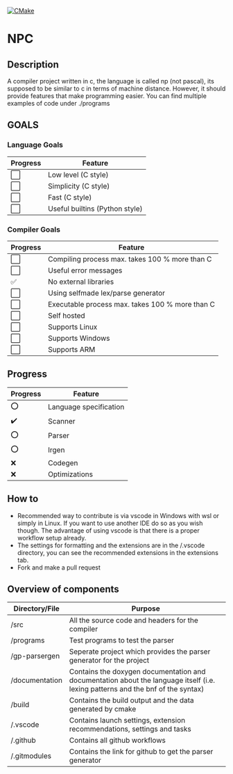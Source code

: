 [![CMake](https://github.com/m-heim/Npc/actions/workflows/cmake.yml/badge.svg)](https://github.com/m-heim/Npc/actions/workflows/cmake.yml)

# NPC

## Description

A compiler project written in c, the language is called np (not pascal), its supposed to be similar to c in terms of machine distance. However, it should provide features that make programming easier.
You can find multiple examples of code under ./programs


## GOALS

### Language Goals
| Progress | Feature |
| -------- | ------- |
| :white_large_square: | Low level (C style) |
| :white_large_square: | Simplicity (C style) |
| :white_large_square: | Fast (C style) |
| :white_large_square: | Useful builtins (Python style) |

### Compiler Goals
| Progress | Feature |
| -------- | ------- |
| :white_large_square:   | Compiling process max. takes 100 % more than C |
| :white_large_square:   | Useful error messages |
| :white_check_mark:     | No external libraries |
| :white_large_square:   | Using selfmade lex/parse generator |
| :white_large_square:   | Executable process max. takes 100 % more than C |
| :white_large_square:   | Self hosted |
| :white_large_square:   | Supports Linux |
| :white_large_square:   | Supports Windows |
| :white_large_square:   | Supports ARM |

## Progress

| Progress | Feature |
| -------- | ------- |
| :o: | Language specification | 
| :heavy_check_mark: | Scanner |
| :o: | Parser |
| :o: | Irgen |
| :x: | Codegen |
| :x: | Optimizations |

## How to
- Recommended way to contribute is via vscode in Windows with wsl or simply in Linux. If you want to use another IDE do so as you wish though. The advantage of using vscode is that there is a proper workflow setup already.
- The settings for formatting and the extensions are in the /.vscode directory, you can see the recommended extensions in the extensions tab.
- Fork and make a pull request

## Overview of components

| Directory/File | Purpose |
| ---------------|-------- |
| /src           | All the source code and headers for the compiler |
| /programs      | Test programs to test the parser |
| /gp-parsergen  | Seperate project which provides the parser generator for the project |
| /documentation | Contains the doxygen documentation and documentation about the language itself (i.e. lexing patterns and the bnf of the syntax) |
| /build         | Contains the build output and the data generated by cmake |
| /.vscode       | Contains launch settings, extension recommendations, settings and tasks |
| /.github       | Contains all github workflows |
| /.gitmodules   | Contains the link for github to get the parser generator |
